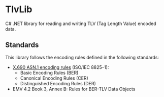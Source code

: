 # TlvLib
C# .NET library for reading and writing TLV (Tag Length Value) encoded data.

## Standards
This library follows the encoding rules defined in the following standards:
* [X.690 ASN.1 encoding rules](https://www.itu.int/rec/dologin_pub.asp?lang=e&id=T-REC-X.690-201508-I!!PDF-E&type=items) (ISO/IEC 8825–1):
  * Basic Encoding Rules (BER)
  * Canonical Encoding Rules (CER)
  * Distinguished Encoding Rules (DER)
* EMV 4.2 Book 3, Annex B: Rules for BER-TLV Data Objects

